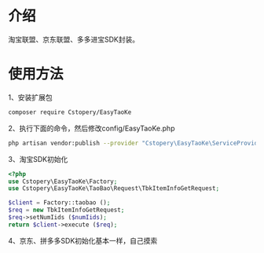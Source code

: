 # 介绍

淘宝联盟、京东联盟、多多进宝SDK封装。

# 使用方法
1、安装扩展包

```bash
composer require Cstopery/EasyTaoKe
```


2、执行下面的命令，然后修改config/EasyTaoKe.php

```bash
php artisan vendor:publish --provider "Cstopery\EasyTaoKe\ServiceProvider"
```

3、淘宝SDK初始化

```php
<?php
use Cstopery\EasyTaoKe\Factory;
use Cstopery\EasyTaoKe\TaoBao\Request\TbkItemInfoGetRequest;

$client = Factory::taobao ();
$req = new TbkItemInfoGetRequest;
$req->setNumIids ($numIids);
return $client->execute ($req);
```

4、京东、拼多多SDK初始化基本一样，自己摸索

